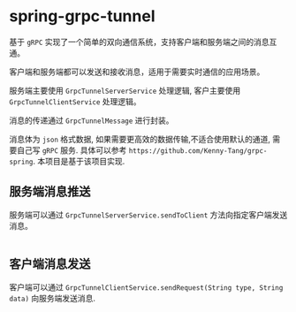 # spring-grpc-tunnel
基于 `gRPC` 实现了一个简单的双向通信系统，支持客户端和服务端之间的消息互通。

客户端和服务端都可以发送和接收消息，适用于需要实时通信的应用场景。

服务端主要使用 `GrpcTunnelServerService` 处理逻辑, 客户主要使用 `GrpcTunnelClientService` 处理逻辑。

消息的传递通过 `GrpcTunnelMessage` 进行封装。

消息体为 `json` 格式数据, 如果需要更高效的数据传输,不适合使用默认的通道, 需要自己写 `gRPC` 服务. 具体可以参考 `https://github.com/Kenny-Tang/grpc-spring`. 本项目是基于该项目实现.

## 服务端消息推送

服务端可以通过 `GrpcTunnelServerService.sendToClient` 方法向指定客户端发送消息。

```java
```

## 客户端消息发送 
客户端可以通过 `GrpcTunnelClientService.sendRequest(String type, String data)` 向服务端发送消息.

```java
```


